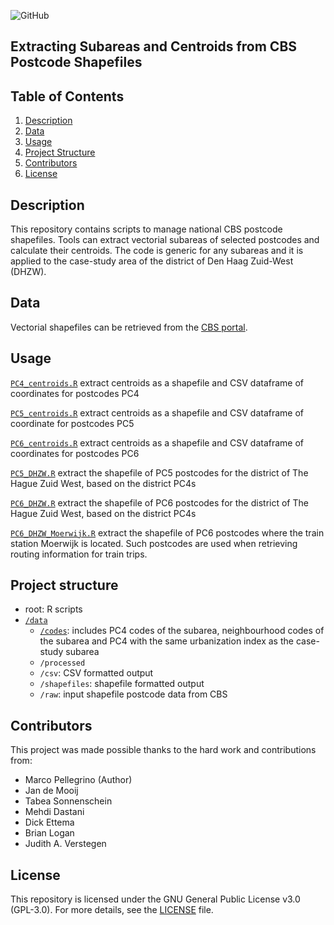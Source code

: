 ![GitHub](https://img.shields.io/badge/license-GPL--3.0-blue)

## Extracting Subareas and Centroids from CBS Postcode Shapefiles

## Table of Contents

1.  [Description](#description)
1.  [Data](#data)
2.  [Usage](#usage)
3.  [Project Structure](#project-structure)
6.  [Contributors](#contributors)
7.  [License](#license)

## Description

This repository contains scripts to manage national CBS postcode shapefiles. Tools can extract vectorial subareas of selected postcodes and calculate their centroids. The code is generic for any subareas and it is applied to the case-study area of the district of Den Haag Zuid-West (DHZW).

## Data

Vectorial shapefiles can be retrieved from the [CBS portal](https://www.cbs.nl/nl-nl/dossier/nederland-regionaal/geografische-data/gegevens-per-postcode).

## Usage

[`PC4_centroids.R`](PC4_centroids.R) extract centroids as a shapefile and CSV dataframe of coordinates for postcodes PC4

[`PC5_centroids.R`](PC5_centroids.R) extract centroids as a shapefile and CSV dataframe of coordinate for postcodes PC5

[`PC6_centroids.R`](PC6_centroids.R) extract centroids as a shapefile and CSV dataframe of coordinates for postcodes PC6

[`PC5_DHZW.R`](PC5_DHZW.R) extract the shapefile of PC5 postcodes for the district of The Hague Zuid West, based on the district PC4s

[`PC6_DHZW.R`](PC6_DHZW.R) extract the shapefile of PC6 postcodes for the district of The Hague Zuid West, based on the district PC4s

[`PC6_DHZW_Moerwijk.R`](PC6_DHZW_Moerwijk.R) extract the shapefile of PC6 postcodes where the train station Moerwijk is located. Such postcodes are used when retrieving routing information for train trips.

## Project structure

*   root: R scripts
*   [`/data`](/data)
    *   [`/codes`](/data/codes): includes PC4 codes of the subarea, neighbourhood codes of the subarea and PC4 with the same urbanization index as the case-study subarea
    *   `/processed`
    *   `/csv`: CSV formatted output
    *   `/shapefiles`: shapefile formatted output
    *   `/raw`: input shapefile postcode data from CBS
    
## Contributors

This project was made possible thanks to the hard work and contributions from:

*   Marco Pellegrino (Author)
*   Jan de Mooij
*   Tabea Sonnenschein
*   Mehdi Dastani
*   Dick Ettema
*   Brian Logan
*   Judith A. Verstegen

## License

This repository is licensed under the GNU General Public License v3.0 (GPL-3.0). For more details, see the [LICENSE](LICENSE) file.